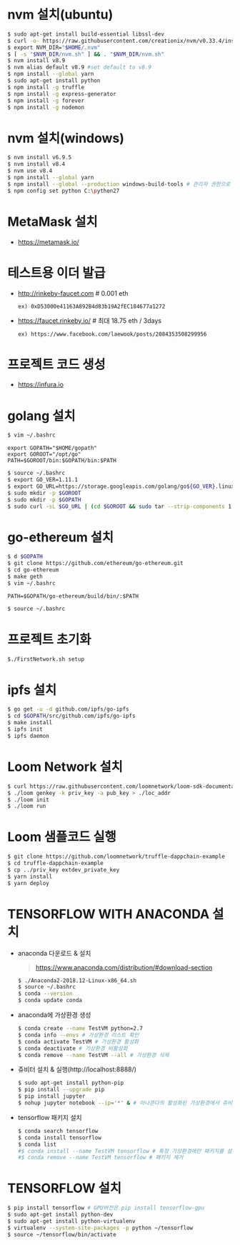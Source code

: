 # nvm 설치(ubuntu)
  ```bash
  $ sudo apt-get install build-essential libssl-dev
  $ curl -o- https://raw.githubusercontent.com/creationix/nvm/v0.33.4/install.sh | bash
  $ export NVM_DIR="$HOME/.nvm"
  $ [ -s "$NVM_DIR/nvm.sh" ] && . "$NVM_DIR/nvm.sh"
  $ nvm install v8.9
  $ nvm alias default v8.9 #set default to v8.9
  $ npm install --global yarn
  $ sudo apt-get install python
  $ npm install -g truffle
  $ npm install -g express-generator
  $ npm install -g forever
  $ npm install -g nodemon
  ```

# nvm 설치(windows)
  ```bash
  $ nvm install v6.9.5
  $ nvm install v8.4
  $ nvm use v8.4
  $ npm install --global yarn
  $ npm install --global --production windows-build-tools # 관리자 권한으로 실행
  $ npm config set python C:\python27
  ```

# MetaMask 설치
- https://metamask.io/

# 테스트용 이더 발급
- http://rinkeby-faucet.com # 0.001 eth
  ```
  ex) 0xD53000e41163A892B4d83b19A2fEC184677a1272
  ```
- https://faucet.rinkeby.io/ # 최대 18.75 eth / 3days
  ```
  ex) https://www.facebook.com/laewook/posts/2084353508299956
  ```

# 프로젝트 코드 생성
- https://infura.io

# golang 설치
  ```bash
  $ vim ~/.bashrc
  ```
  ```
  export GOPATH="$HOME/gopath"
  export GOROOT="/opt/go"
  PATH=$GOROOT/bin:$GOPATH/bin:$PATH
  ```
  ```bash
  $ source ~/.bashrc
  $ export GO_VER=1.11.1
  $ export GO_URL=https://storage.googleapis.com/golang/go${GO_VER}.linux-amd64.tar.gz
  $ sudo mkdir -p $GOROOT
  $ sudo mkdir -p $GOPATH
  $ sudo curl -sL $GO_URL | (cd $GOROOT && sudo tar --strip-components 1 -xz)
  ```

# go-ethereum 설치
  ```bash
  $ d $GOPATH
  $ git clone https://github.com/ethereum/go-ethereum.git
  $ cd go-ethereum
  $ make geth
  $ vim ~/.bashrc
  ```
  ```
  PATH=$GOPATH/go-ethereum/build/bin/:$PATH
  ```
  ```bash
  $ source ~/.bashrc
  ```

# 프로젝트 초기화
  ```bash
  $./FirstNetwork.sh setup
  ```

# ipfs 설치
  ```bash
  $ go get -u -d github.com/ipfs/go-ipfs
  $ cd $GOPATH/src/github.com/ipfs/go-ipfs
  $ make install
  $ ipfs init
  $ ipfs daemon
  ```

# Loom Network 설치
  ```bash
  $ curl https://raw.githubusercontent.com/loomnetwork/loom-sdk-documentation/master/scripts/get_loom.sh | sh
  $ ./loom genkey -k priv_key -a pub_key > ./loc_addr
  $ ./loom init
  $ ./loom run
  ```

# Loom 샘플코드 실행
  ```bash
  $ git clone https://github.com/loomnetwork/truffle-dappchain-example
  $ cd truffle-dappchain-example
  $ cp ../priv_key extdev_private_key
  $ yarn install
  $ yarn deploy
  ```

# TENSORFLOW WITH ANACONDA 설치
- anaconda 다운로드 & 설치
  >https://www.anaconda.com/distribution/#download-section
  ```bash
  $ ./Anaconda2-2018.12-Linux-x86_64.sh
  $ source ~/.bashrc
  $ conda --version
  $ conda update conda
  ```
- anaconda에 가상환경 생성
  ```bash
  $ conda create --name TestVM python=2.7
  $ conda info --envs # 가상환경 리스트 확인
  $ conda activate TestVM # 가상환경 활성화
  $ conda deactivate # 가상환경 비활성화
  $ conda remove --name TestVM --all # 가상환경 삭제
  ```
- 쥬비터 설치 & 실행(http://localhost:8888/)
  ```bash
  $ sudo apt-get install python-pip
  $ pip install --upgrade pip
  $ pip install jupyter
  $ nohup jupyter notebook --ip='*' & # 아나콘다의 활성화된 가상환경에서 쥬비터 실행
  ```
- tensorflow 패키지 설치
  ```bash
  $ conda search tensorflow
  $ conda install tensorflow
  $ conda list
  #$ conda install --name TestVM tensorflow # 특정 가상환경에만 패키지를 설치
  #$ conda remove --name TestVM tensorflow # 패키지 제거
  ```

# TENSORFLOW 설치
  ```bash
  $ pip install tensorflow # GPU버전은 pip install tensorflow-gpu
  $ sudo apt-get install python-dev
  $ sudo apt-get install python-virtualenv
  $ virtualenv --system-site-packages -p python ~/tensorflow
  $ source ~/tensorflow/bin/activate
  ```
